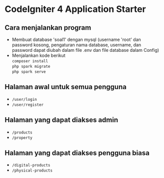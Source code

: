 # CodeIgniter 4 Application Starter

## Cara menjalankan program
- Membuat database 'soal1' dengan mysql (username 'root' dan password kosong, pengaturan nama database, username, dan password dapat diubah dalam file .env dan file database dalam Config)
- Menjalankan kode berikut <br>
```composer install``` <br>
```php spark migrate``` <br>
```php spark serve```

## Halaman awal untuk semua pengguna
- ```/user/login```
- ```/user/register```

## Halaman yang dapat diakses admin
- ```/products```
- ```/property```
 
## Halaman yang dapat diakses pengguna biasa
- ```/digital-products```
- ```/physical-products```
